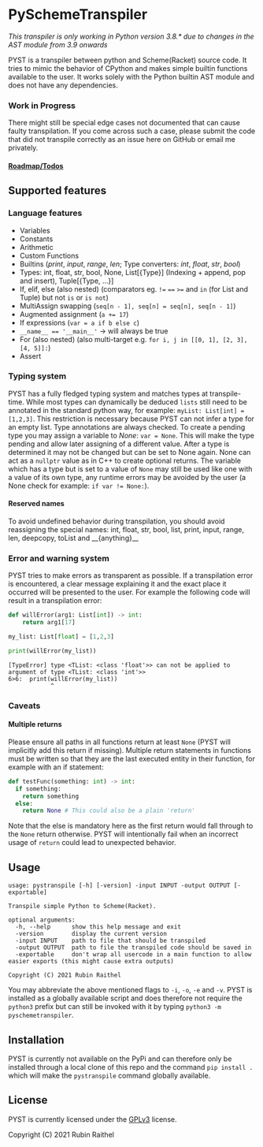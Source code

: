 
# PySchemeTranspiler

*This transpiler is only working in Python version 3.8.\* due to changes in the AST module from 3.9 onwards*

PYST is a transpiler between python and Scheme(Racket) source code. It tries to mimic the behavior of CPython and makes simple builtin functions available to the user. It works solely with the Python builtin AST module and does not have any dependencies. 

### Work in Progress
There might still be special edge cases not documented that can cause faulty transpilation. If you come across such a case, please submit the code that did not transpile correctly as an issue here on GitHub or email me privately.

#### [Roadmap/Todos](https://github.com/Coronon/PySchemeTranspiler/issues/10)

## Supported features

### Language features
 - Variables
 - Constants
 - Arithmetic
 - Custom Functions
 - Builtins (*print*, *input*, *range*, *len*; Type converters: *int*, *float*, *str*, *bool*)
 - Types: int, float, str, bool, None, List[{Type}] (Indexing + append, pop and insert), Tuple[{Type, ...}]
 - If, elif, else (also nested) (comparators eg. `!=` `==` `>=` and `in` (for List and Tuple) but not `is` or `is not`)
 - MultiAssign swapping (`seq[n - 1], seq[n] = seq[n], seq[n - 1]`)
 - Augmented assignment (`a += 17`)
 - If expressions (`var = a if b else c`)
  - `__name__ == '__main__'` -> will always be true
 - For (also nested) (also multi-target e.g. `for i, j in [[0, 1], [2, 3], [4, 5]]:`)
 - Assert

### Typing system
PYST has a fully fledged typing system and matches types at transpile-time. While most types can dynamically be deduced `lists` still need to be annotated in the standard python way, for example: `myList: List[int] = [1,2,3]`. This restriction is necessary because PYST can not infer a type for an empty list. Type annotations are always checked. To create a pending type you may assign a variable to *None*: `var = None`. This will make the type pending and allow later assigning of a different value. After a type is determined it may not be changed but can be set to None again. None can act as a `nullptr` value as in C++ to create optional returns. The variable which has a type but is set to a value of `None` may still be used like one with a value of its own type, any runtime errors may be avoided by the user (a None check for example: `if var != None:`).

#### Reserved names
To avoid undefined behavior during transpilation, you should avoid reassigning the special names: int, float, str, bool, list, print, input, range, len, deepcopy, toList and \__{anything}__

### Error and warning system
PYST tries to make errors as transparent as possible. If a transpilation error is encountered, a clear message explaining it and the exact place it occurred will be presented to the user. For example the following code will result in a transpilation error:

```python
def willError(arg1: List[int]) -> int:
	return arg1[17]

my_list: List[float] = [1,2,3]

print(willError(my_list))
```

    [TypeError] type <TList: <class 'float'>> can not be applied to argument of type <TList: <class 'int'>>
    6>6:  print(willError(my_list))
                ^
### Caveats
#### Multiple returns
Please ensure all paths in all functions return at least `None` (PYST will implicitly add this return if missing). Multiple return statements in functions must be written so that they are the last executed entity in their function, for example with an if statement:
```python
def testFunc(something: int) -> int:
  if something:
    return something
  else:
    return None # This could also be a plain 'return'
```
Note that the else is mandatory here as the first return would fall through to the `None` return otherwise.
PYST will intentionally fail when an incorrect usage of `return` could lead to unexpected behavior.

## Usage

    usage: pystranspile [-h] [-version] -input INPUT -output OUTPUT [-exportable]
    
    Transpile simple Python to Scheme(Racket).
    
    optional arguments:
      -h, --help      show this help message and exit
      -version        display the current version
      -input INPUT    path to file that should be transpiled
      -output OUTPUT  path to file the transpiled code should be saved in
      -exportable     don't wrap all usercode in a main function to allow easier exports (this might cause extra outputs)
    
    Copyright (C) 2021 Rubin Raithel
You may abbreviate the above mentioned flags to `-i`, `-o`, `-e` and `-v`.
PYST is installed as a globally available script and does therefore not require the `python3` prefix but can still be invoked with it by typing `python3 -m pyschemetranspiler`.

## Installation
PYST is currently not available on the PyPi and can therefore only be installed through a local clone of this repo and the command `pip install .` which will make the `pystranspile` command globally available.

## License
PYST is currently licensed under the [GPLv3](https://www.gnu.org/licenses/gpl-3.0.en.html) license.

Copyright (C) 2021 Rubin Raithel

